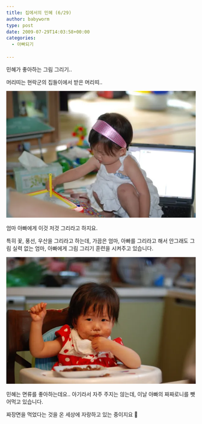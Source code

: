 ```yaml
---
title: 집에서의 민혜 (6/29)
author: babyworm
type: post
date: 2009-07-29T14:03:58+00:00
categories:
  - 아빠되기

---
```

민혜가 좋아하는 그림 그리기.. 

머리띠는 현락군의 집들이에서 받은 머리띠..

<img decoding="async" src="DSC_5253.webp">

엄마 아빠에게 이것 저것 그리라고 하지요.

특히 꽃, 풍선, 우산을 그리라고 하는데, 가끔은 엄마, 아빠를 그리라고 해서 안그래도 그림 실력 없는 엄마, 아빠에게 그림 그리기 훈련을 시켜주고 있습니다.

<img decoding="async" src="DSC_5257.webp">

민혜는 면류를 좋아하는데요.. 아기라서 자주 주지는 않는데, 이날 아빠의 짜짜로니를 뺏어먹고 있습니다. 

짜장면을 먹었다는 것을 온 세상에 자랑하고 있는 중이지요 🙂
